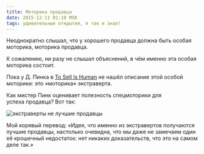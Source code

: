 ```yaml
---
title: Моторика продавца 
date: 2015-12-11 01:10 MSK
tags: удивительные открытия, я так и знал!
---
```


Неоднократно слышал, что у хорошего продавца должна быть особая моторика, моторика продавца.

К сожалению, ни разу не слышал объяснений, в чём именно эта особая моторика состоит.

Пока у Д. Пинка в [To Sell Is Human](http://amzn.to/1NJkVRD) не нашёл описание этой особой моторики: это «моторика» экстраверта.

Как мистер Пинк оценивает полезность спецмоторики для успеха продавца? Вот так:

![экстраверты не лучшие продавцы](extraverts_best_sp.jpg)

Мой корявый перевод: «Идея, что именно из экстравертов получаются лучшие продавцы, настолько очевидна, что мы даже не замечаем один её крошечный недостаток: нет никаких доказательств, что это на самом деле так.»

